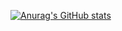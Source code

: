 [![Anurag's GitHub stats](https://github-readme-stats.vercel.app/api?username=yanekoyoruneko)](https://github.com/anuraghazra/github-readme-stats)
